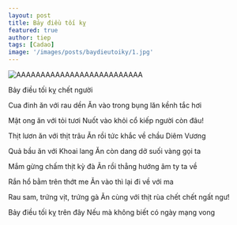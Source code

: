 ```yaml
---
layout: post
title: Bảy điều tối kỵ
featured: true
author: tiep
tags: [Cadao]
image: '/images/posts/baydieutoiky/1.jpg'
---
```


![AAAAAAAAAAAAAAAAAAAAAAAAAA](https://cdn.ngothuy.com/assets/img/baydieutoiky/1.jpg)

Bảy điều tối kỵ chết người

Cua đinh ăn với rau dền
Ăn vào trong bụng lăn kềnh tắc hơi

Mật ong ăn với tỏi tươi
Nuốt vào khỏi cổ kiếp người còn đâu!

Thịt lươn ăn với thịt trâu
Ăn rồi tức khắc về chầu Diêm Vương

Quả bầu ăn với Khoai lang
Ăn còn dang dở suối vàng gọi ta

Mắm gừng chấm thịt kỳ đà
Ăn rồi thẳng hướng âm ty ta về

Rắn hổ bằm trên thớt me
Ăn vào thì lại đi về với ma

Rau sam, trứng vịt, trứng gà
Ăn cùng với thịt rùa chết chết ngất ngư!

Bảy điều tối kỵ trên đây
Nếu mà không biết có ngày mạng vong